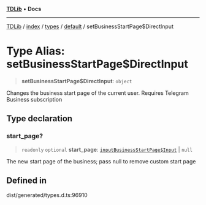[**TDLib**](../../../../../../README.md) • **Docs**

***

[TDLib](../../../../../../modules.md) / [index](../../../../../README.md) / [types](../../../README.md) / [default](../README.md) / setBusinessStartPage$DirectInput

# Type Alias: setBusinessStartPage$DirectInput

> **setBusinessStartPage$DirectInput**: `object`

Changes the business start page of the current user. Requires Telegram Business subscription

## Type declaration

### start\_page?

> `readonly` `optional` **start\_page**: [`inputBusinessStartPage$Input`](inputBusinessStartPage$Input.md) \| `null`

The new start page of the business; pass null to remove custom start page

## Defined in

dist/generated/types.d.ts:96910
